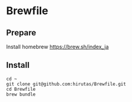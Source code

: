 # Brewfile

## Prepare

Install homebrew https://brew.sh/index_ja


## Install

```
cd ~
git clone git@github.com:hirutas/Brewfile.git
cd Brewfile
brew bundle
```
